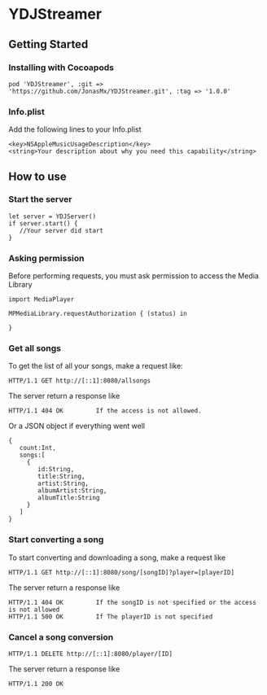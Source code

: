 # YDJStreamer

## Getting Started

### Installing with Cocoapods
```
pod 'YDJStreamer', :git => 'https://github.com/JonasMx/YDJStreamer.git', :tag => '1.0.0'
```

### Info.plist
Add the following lines to your Info.plist
```
<key>NSAppleMusicUsageDescription</key>
<string>Your description about why you need this capability</string>
```

## How to use

### Start the server
```
let server = YDJServer()
if server.start() {
   //Your server did start
}
```

### Asking permission
Before performing requests, you must ask permission to access the Media Library
```
import MediaPlayer

MPMediaLibrary.requestAuthorization { (status) in

}
```

### Get all songs 

To get the list of all your songs, make a request like:
```
HTTP/1.1 GET http://[::1]:8080/allsongs  
```

The server return a response like 
```
HTTP/1.1 404 OK         If the access is not allowed.
```
 
Or a JSON object if everything went well
```
{
   count:Int,
   songs:[
     {
        id:String,
        title:String,
        artist:String,
        albumArtist:String,
        albumTitle:String                
     }
   ]
}
```

### Start converting a song

To start converting and downloading a song, make a request like
```
HTTP/1.1 GET http://[::1]:8080/song/[songID]?player=[playerID] 
```

The server return a response like
```
HTTP/1.1 404 OK         If the songID is not specified or the access is not allowed 
HTTP/1.1 500 OK         If The playerID is not specified
```


### Cancel a song conversion
```
HTTP/1.1 DELETE http://[::1]:8080/player/[ID]
```

The server return a response like
```
HTTP/1.1 200 OK
```











